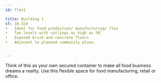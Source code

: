 ```yaml
---
id: flex1

title: Building 1
sf: 10,324
•	Ideal for food production/ manufacturing/ flex
•	Two levels with ceilings as high as 50’
•	Exposed brick and concrete floors
•	Adjacent to planned community plaza 


---
```


Think of this as your own secured container to make all food business dreams a reality. Use this flexible space for food manufacturing, retail or office.
